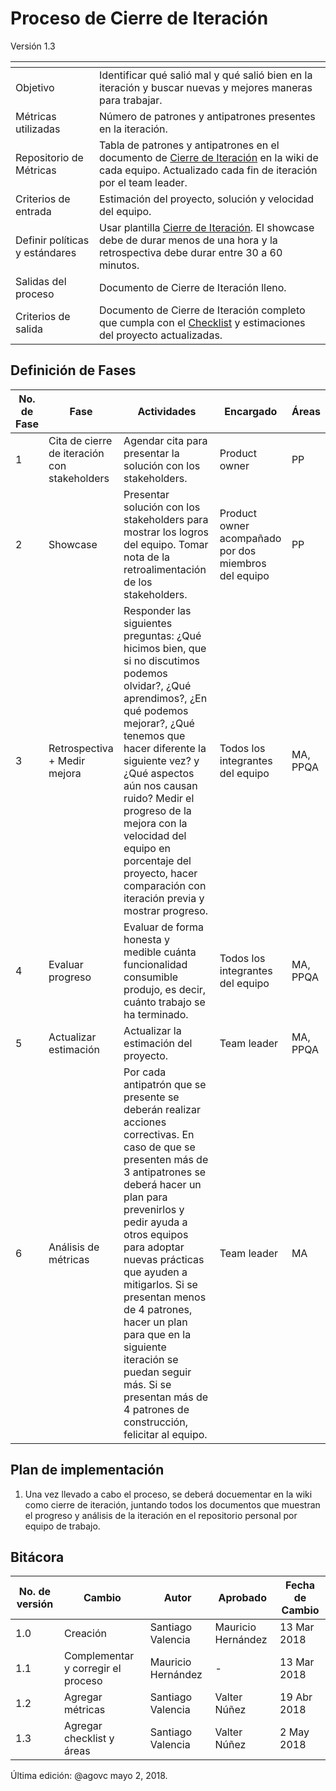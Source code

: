 # Proceso de Cierre de Iteración
Versión 1.3


[]() | []()
--|--
Objetivo| Identificar qué salió mal y qué salió bien en la iteración y buscar nuevas y mejores maneras para trabajar.
Métricas utilizadas | Número de patrones y antipatrones presentes en la iteración.
Repositorio de Métricas | Tabla de patrones y antipatrones en el documento de [Cierre de Iteración](https://drive.google.com/open?id=1czEdn-xYM2REV3wG9aS1eavqmrkX1tWFAqdNuSrUwk8) en la wiki de cada equipo. Actualizado cada fin de iteración por el team leader.
Criterios de entrada | Estimación del proyecto, solución y velocidad del equipo.
Definir políticas y estándares | Usar plantilla [Cierre de Iteración](https://drive.google.com/open?id=1czEdn-xYM2REV3wG9aS1eavqmrkX1tWFAqdNuSrUwk8). El showcase debe de durar menos de una hora y la retrospectiva debe durar entre 30 a 60 minutos.
Salidas del proceso | Documento de Cierre de Iteración lleno.
Criterios de salida | Documento de Cierre de Iteración completo que cumpla con el [Checklist](https://docs.google.com/spreadsheets/d/1E3PXosCO8mxCq0RUxvfxhA1UivitAMSOFn8_55uXOH0/edit#gid=1203402754) y estimaciones del proyecto actualizadas.

## Definición de Fases
No. de Fase | Fase | Actividades | Encargado | Áreas
------------|------|-------------|-----------|------ 
1 | Cita de cierre de iteración con stakeholders | Agendar cita para presentar la solución con los stakeholders. | Product owner | PP
2 | Showcase | Presentar solución con los stakeholders para mostrar los logros del equipo. Tomar nota de la retroalimentación de los stakeholders.  | Product owner acompañado por dos miembros del equipo | PP
3 | Retrospectiva + Medir mejora | Responder las siguientes preguntas: ¿Qué hicimos bien, que si no discutimos podemos olvidar?, ¿Qué aprendimos?, ¿En qué podemos mejorar?, ¿Qué tenemos que hacer diferente la siguiente vez? y ¿Qué aspectos aún nos causan ruido? Medir el progreso de la mejora con la velocidad del equipo en porcentaje del proyecto, hacer comparación con iteración previa y mostrar progreso.| Todos los integrantes del equipo | MA, PPQA
4 | Evaluar progreso | Evaluar de forma honesta y medible cuánta funcionalidad consumible produjo, es decir, cuánto trabajo se ha terminado. | Todos los integrantes del equipo | MA, PPQA
5 | Actualizar estimación | Actualizar la estimación del proyecto. | Team leader | MA, PPQA
6 | Análisis de métricas | Por cada antipatrón que se presente se deberán realizar acciones correctivas. En caso de que se presenten más de 3 antipatrones se deberá hacer un plan para prevenirlos y pedir ayuda a otros equipos para adoptar nuevas prácticas que ayuden a mitigarlos. Si se presentan menos de 4 patrones, hacer un plan para que en la siguiente iteración se puedan seguir más. Si se presentan más de 4 patrones de construcción, felicitar al equipo.  | Team leader | MA

## Plan de implementación
1. Una vez llevado a cabo el proceso, se deberá docuementar en la wiki como cierre de iteración, juntando todos los documentos que muestran el progreso y análisis de la iteración en el repositorio personal por equipo de trabajo.

## Bitácora
No. de versión | Cambio | Autor | Aprobado | Fecha de Cambio
---------------|--------|-------|----------|-----------------
1.0 | Creación | Santiago Valencia | Mauricio Hernández | 13 Mar 2018
1.1 | Complementar y corregir el proceso | Mauricio Hernández | - | 13 Mar 2018
1.2 | Agregar métricas | Santiago Valencia | Valter Núñez | 19 Abr 2018
1.3 | Agregar checklist y áreas | Santiago Valencia | Valter Núñez | 2 May 2018



Última edición: @agovc mayo 2, 2018.
